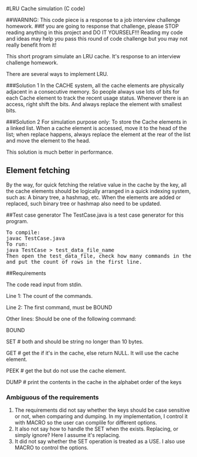 #LRU Cache simulation (C code)


##WARNING: This code piece is a response to a job interview challenge homework.
##If you are going to response that challenge, please STOP reading anything in this project and DO IT YOURSELF!!! Reading my code and ideas may help you pass this round of code challenge but you may not really benefit from it!


This short program simulate an LRU cache. It's response to an interview challenge homework.

There are several ways to implement LRU. 

###Solution 1
In the CACHE system, all the cache elements are physically adjacent in a consecutive memory. So people always use lots of bits for each Cache element to track the recent usage status. Whenever there is an access, right shift the bits. And always replace the element with smallest bits.

###Solution 2
For simulation purpose only: To store the Cache elements in a linked list. When a cache element is accessed, move it to the head of the list; when replace happens, always replace the element at the rear of the list and move the element to the head.

This solution is much better in performance.

## Element fetching
By the way, for quick fetching the relative value in the cache by the key, all the cache elements should be logically arranged in a quick indexing system, such as: A binary tree, a hashmap, etc. When the elements are added or replaced, such binary tree or hashmap also need to be updated.


##Test case generator
The TestCase.java is a test case generator for this program.
<pre>To compile:
javac TestCase.java
To run:
java TestCase &gt; test_data_file_name
Then open the test_data_file, check how many commands in the file, 
and put the count of rows in the first line.
</pre>

##Requirements

The code read input from stdin.

Line 1: The count of the commands.

Line 2: The first command, must be BOUND <cache size>

Other lines: Should be one of the following command:

BOUND <new cache size>

SET <key> <value>  # both <key> and <value> should be string no longer than 10 bytes.

GET <key>  # get the <value> if it's in the cache, else return NULL. It will use the cache element.

PEEK <key> # get the <value> but do not use the cache element.

DUMP # print the contents in the cache in the alphabet order of the keys

### Ambiguous of the requirements
1. The requirements did not say whether the keys should be case sensitive or not, when comparing and dumping. In my implementation, I control it with MACRO so the user can complile for different options.
2. It also not say how to handle the SET when the <key> exists. Replacing, or simply ignore? Here I assume it's replacing.
3. It did not say whether the SET operation is treated as a USE. I also use MACRO to control the options.
